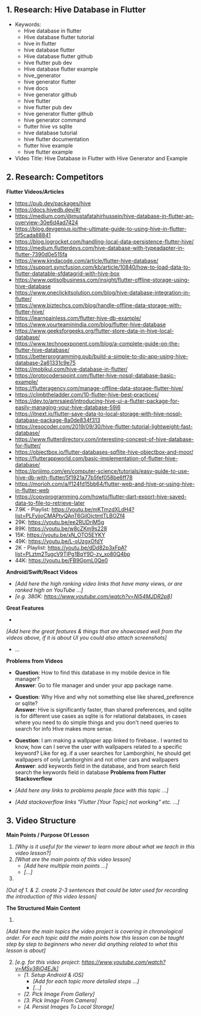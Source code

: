 ## 1. Research: Hive Database in Flutter

- Keywords:
    - Hive database in flutter
    - Hive database flutter tutorial
    - hive in flutter
    - hive database flutter
    - Hive database flutter github
    - hive flutter pub dev
    - Hive database flutter example
    - hive_generator
    - hive generator flutter
    - hive docs
    - hive generator github
    - hive flutter
    - hive flutter pub dev
    - hive generator flutter github
    - hive generator command
    - flutter hive vs sqlite
    - hive database tutorial
    - hive flutter documentation
    - flutter hive example
    - hive flutter example
- Video Title: Hive Database in Flutter with Hive Generator and Example

## 2. Research: Competitors

**Flutter Videos/Articles**

- https://pub.dev/packages/hive
- https://docs.hivedb.dev/#/
- https://medium.com/@mustafatahirhussein/hive-database-in-flutter-an-overview-30e6d4ad7424
- https://blog.devgenius.io/the-ultimate-guide-to-using-hive-in-flutter-5f5cada88841
- https://blog.logrocket.com/handling-local-data-persistence-flutter-hive/
- https://medium.flutterdevs.com/hive-database-with-typeadapter-in-flutter-7390d0e515fa
- https://www.kindacode.com/article/flutter-hive-database/
- https://support.syncfusion.com/kb/article/10840/how-to-load-data-to-flutter-datatable-sfdatagrid-with-hive-box
- https://www.optisolbusiness.com/insight/flutter-offline-storage-using-hive-database
- https://www.oneclickitsolution.com/blog/hive-database-integration-in-flutter/
- https://www.biztechcs.com/blog/handle-offline-data-storage-with-flutter-hive/
- https://learnpainless.com/flutter-hive-db-example/
- https://www.yourteaminindia.com/blog/flutter-hive-database
- https://www.geeksforgeeks.org/flutter-store-data-in-hive-local-database/
- https://www.technoexponent.com/blog/a-complete-guide-on-the-flutter-hive-database/
- https://betterprogramming.pub/build-a-simple-to-do-app-using-hive-database-2a61331c9e75
- https://mobikul.com/hive-database-in-flutter/
- https://protocoderspoint.com/flutter-hive-nosql-database-basic-example/
- https://flutteragency.com/manage-offline-data-storage-flutter-hive/
- https://climbtheladder.com/10-flutter-hive-best-practices/
- https://dev.to/amrsaied/introducing-hive-ui-a-flutter-package-for-easily-managing-your-hive-database-59i6
- https://itnext.io/flutter-save-data-to-local-storage-with-hive-nosql-database-package-8a0de834f313
- https://resocoder.com/2019/09/30/hive-flutter-tutorial-lightweight-fast-database/
- https://www.flutterdirectory.com/interesting-concept-of-hive-database-for-flutter/
- https://objectbox.io/flutter-databases-sqflite-hive-objectbox-and-moor/
- https://flutterappworld.com/basic-implementation-of-flutter-hive-database/
- https://priiimo.com/en/computer-science/tutorials/easy-guide-to-use-hive-db-with-flutter/5f1921a77b5fef058be6ff78
- https://morioh.com/a/f124fd15bb64/flutter-web-and-hive-or-using-hive-in-flutter-web
- https://copyprogramming.com/howto/flutter-dart-export-hive-saved-data-to-file-to-retrieve-later
- 7.9K - Playlist: https://youtu.be/mKTmzdXLdH4?list=PLFyjjoCMAPtyQAnT6GilOjctmtTLBOZf4
- 29K: https://youtu.be/ee2RUDriM5g
- 89K: https://youtu.be/w8cZKm9s228
- 15K: https://youtu.be/xN_OTO5EYKY
- 49K: https://youtu.be/L-oUzgxOfdY
- 2K - Playlist: https://youtu.be/dDd82p3xFpA?list=PLztm2TugcV9TlPg1BqY9D-zv_xo80Q4bp
- 44K: https://youtu.be/FB9GpmL0Qe0

**Android/Swift/React Videos**

- _[Add here the high ranking video links that have many views, or are ranked high on YouTube ...]_
- _[e.g. 380K: https://www.youtube.com/watch?v=Nl54MJDR2p8]_

**Great Features**

-

_[Add here the great features & things that are showcased well from the videos above, if it is about UI you could also attach screenshots]_

- _..._

**Problems from Videos**

- **Question**: How to find this database in my mobile device in file manager?<br/>
  **Answer**: Go to file manager and under your app package name.
- **Question**: Why Hive and why not something else like shared_preference or sqlite?<br/>
  **Answer**: Hive is significantly faster, than shared preferences, and sqlite is for different use
  cases as sqlite is for relational databases, in cases where you need to do simple things and you
  don't need queries to search for info Hive makes more sense.
- **Question**: I am making a wallpaper app linked to firebase.. I wanted to know, how can I serve
  the user with wallpapers related to a specific keyword? Like for eg. if a user searches for
  Lamborghini, he should get wallpapers of only Lamborghini and not other cars and wallpapers<br/>
  **Answer**: add keywords field in the database, and from search field search the keywords field in
  database
**Problems from Flutter Stackoverflow**

- _[Add here any links to problems people face with this topic ...]_
- _[Add stackoverflow links "Flutter [Your Topic] not working" etc. ...]_

## 3. Video Structure

**Main Points / Purpose Of Lesson**

1. _[Why is it useful for the viewer to learn more about what we teach in this video lesson?]_
2. _[What are the main points of this video lesson]_
    - _[Add here multiple main points ...]_
    - _[...]_
3.

_[Out of 1. & 2. create 2-3 sentences that could be later used for recording the introduction of this video lesson]_

**The Structured Main Content**

1.

_[Add here the main topics the video project is covering in chronological order. For each topic add the main points how this lesson can be taught step by step to beginners who never did anything related to what this lesson is about]_

2. _[e.g. for this video project: https://www.youtube.com/watch?v=MSv38jO4EJk]_
    - _[1. Setup Android & iOS]_
        - _[Add for each topic more detailed steps ...]_
        - _[...]_
    - _[2. Pick Image From Gallery]_
    - _[3. Pick Image From Camera]_
    - _[4. Persist Images To Local Storage]_

